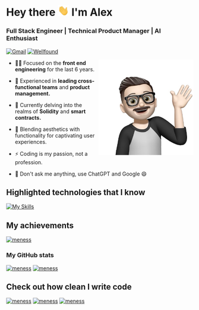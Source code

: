 # Hey there <img src="https://raw.githubusercontent.com/ABSphreak/ABSphreak/master/gifs/Hi.gif" width="30px"> I'm Alex

### Full Stack Engineer | Technical Product Manager | AI Enthusiast

<a href="mailto:aesshoferi@gmail.com"><img width="32" height="32" src="https://cdn.simpleicons.org/gmail/EA4335" alt="Gmail" /></a>
<a href="https://wellfound.com/u/alexiam/" target="_blank"><img width="32" height="32" src="https://cdn.simpleicons.org/wellfound/000000" alt="Wellfound" /></a>

<a href="https://github.com/meness/"><img align="right" style="width:16rem; height:auto;" src="https://github.com/meness/meness/blob/main/IMG_1312.jpeg?raw=true" alt="Hey there"/></a>

- 👨‍💻 Focused on the **front end engineering** for the last 6 years.

- 💼 Experienced in **leading cross-functional teams** and **product management.**

- 🌱 Currently delving into the realms of **Solidity** and **smart contracts.**

- 🎨 Blending aesthetics with functionality for captivating user experiences.

- ⚡ Coding is my passion, not a profession.

- 💬 Don't ask me anything, use ChatGPT and Google 😄

## Highlighted technologies that I know

[![My Skills](https://skillicons.dev/icons?i=git,aws,bootstrap,css,docker,express,figma,firebase,github,html,java,js,kotlin,linux,mongodb,mysql,nextjs,nodejs,nestjs,react,redux,tailwind,ts,apollo,bun,cloudflare,cypress,gcp,gulp,heroku,jest,less,netlify,nginx,npm,prisma,reactivex,redis,regex,sass,sentry,vercel,yarn&perline=13&theme=light)](https://skillicons.dev)

## My achievements

<a href="https://github.com/meness?tab=repositories"><img src="https://github-profile-trophy.vercel.app/?username=meness&column=6&margin-w=12&margin-h=15" alt="meness"></a> 

### My GitHub stats

<p float="left">
  <a href="https://github.com/meness/"><img src="https://gh-readme-stats.homaun.link/api?username=meness&include_all_commits=true&hide=stars,contribs&show=reviews,prs_merged&theme=transparent" alt="meness" /></a>
  <a href="https://github.com/meness/"><img src="https://gh-readme-streak-stats.homaun.link/?user=meness&theme=transparent&mode=weekly&hide_longest_streak=true&card_width=350" alt="meness" /></a>
</p>

## Check out how clean I write code

<p float="left">
  <a href="https://github.com/meness/ge-code-challenge" target="_blank"><img src="https://gh-readme-stats.homaun.link/api/pin/?username=meness&repo=ge-code-challenge&theme=transparent" alt="meness" /></a>
  <a href="https://github.com/meness/neptune-challenge" target="_blank"><img src="https://gh-readme-stats.homaun.link/api/pin/?username=meness&repo=neptune-challenge&theme=transparent" alt="meness" /></a>
  <a href="https://github.com/meness/spoke-challenge" target="_blank"><img src="https://gh-readme-stats.homaun.link/api/pin/?username=meness&repo=spoke-challenge&theme=transparent" alt="meness" /></a>
</p>


